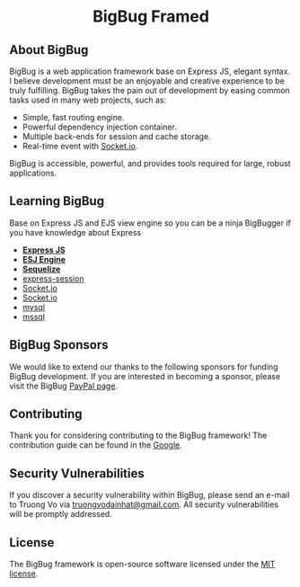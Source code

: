 <h1 align="center">BigBug Framed</h1>

## About BigBug

BigBug is a web application framework base on Express JS, elegant syntax. I believe development must be an enjoyable and creative experience to be truly fulfilling. BigBug takes the pain out of development by easing common tasks used in many web projects, such as:

- Simple, fast routing engine.
- Powerful dependency injection container.
- Multiple back-ends for session and cache storage.
- Real-time event with [Socket.io](https://socket.io/).

BigBug is accessible, powerful, and provides tools required for large, robust applications.

## Learning BigBug

Base on Express JS and EJS view engine so you can be a ninja BigBugger if you have knowledge about Express


- **[Express JS](https://www.npmjs.com/package/express)**
- **[ESJ Engine](https://ejs.co/)**
- **[Sequelize](https://www.npmjs.com/package/sequelize)**
- [express-session](https://www.npmjs.com/package/express-session)
- [Socket.io](https://socket.io/)
- [Socket.io](https://socket.io/)
- [mysql](https://www.npmjs.com/package/mysql)
- [mssql](https://www.npmjs.com/package/mssql)

## BigBug Sponsors

We would like to extend our thanks to the following sponsors for funding BigBug development. If you are interested in becoming a sponsor, please visit the BigBug [PayPal page](https://www.paypal.com/us/home).

## Contributing

Thank you for considering contributing to the BigBug framework! The contribution guide can be found in the [Google](https://www.google.com/).

## Security Vulnerabilities

If you discover a security vulnerability within BigBug, please send an e-mail to Truong Vo via [truongvodainhat@gmail.com](mailto:taylor@laravel.com). All security vulnerabilities will be promptly addressed.

## License

The BigBug framework is open-source software licensed under the [MIT license](https://opensource.org/licenses/MIT).
